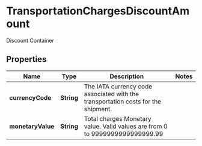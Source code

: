 

# TransportationChargesDiscountAmount

Discount Container

## Properties

| Name | Type | Description | Notes |
|------------ | ------------- | ------------- | -------------|
|**currencyCode** | **String** | The IATA currency code associated with the transportation costs for the shipment. |  |
|**monetaryValue** | **String** | Total charges Monetary value. Valid values are from 0 to 9999999999999999.99 |  |



